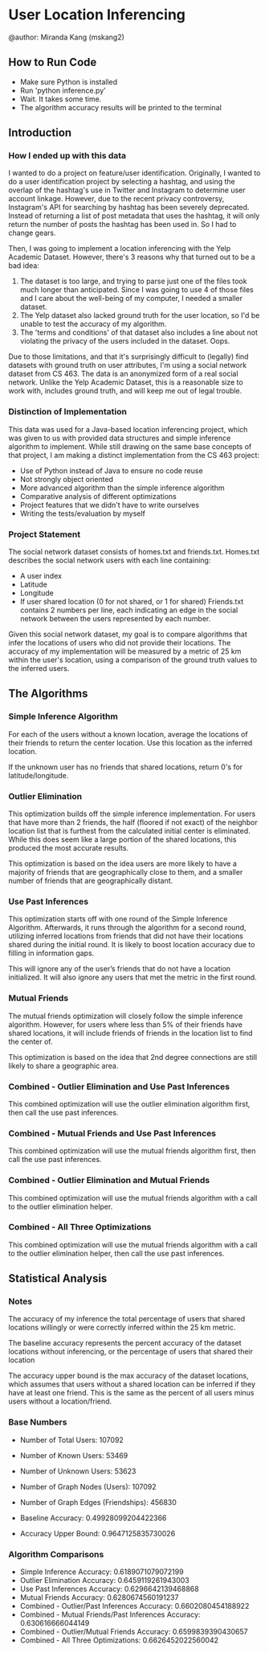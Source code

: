 # User Location Inferencing
@author: Miranda Kang (mskang2)

## How to Run Code

- Make sure Python is installed
- Run 'python inference.py'
- Wait.  It takes some time.
- The algorithm accuracy results will be printed to the terminal

## Introduction
 
### How I ended up with this data

I wanted to do a project on feature/user identification.  Originally, I wanted to do a user identification project by selecting a hashtag, and using the overlap of the hashtag's use in Twitter and Instagram to determine user account linkage.  However, due to the recent privacy controversy, Instagram's API for searching by hashtag has been severely deprecated.  Instead of returning a list of post metadata that uses the hashtag, it will only return the number of posts the hashtag has been used in. So I had to change gears.

Then, I was going to implement a location inferencing with the Yelp Academic Dataset.  However, there's 3 reasons why that turned out to be a bad idea:
1. The dataset is too large, and trying to parse just one of the files took much longer than anticipated.  Since I was going to use 4 of those files and I care about the well-being of my computer, I needed a smaller dataset.  
2. The Yelp dataset also lacked ground truth for the user location, so I'd be unable to test the accuracy of my algorithm.
3. The 'terms and conditions' of that dataset also includes a line about not violating the privacy of the users included in the dataset.  Oops.

Due to those limitations, and that it's surprisingly difficult to (legally) find datasets with ground truth on user attributes, I'm using a social network dataset from CS 463.  The data is an anonymized form of a real social network.  Unlike the Yelp Academic Dataset, this is a reasonable size to work with, includes ground truth, and will keep me out of legal trouble.

### Distinction of Implementation

This data was used for a Java-based location inferencing project, which was given to us with provided data structures and simple inference algorithm to implement.  While still drawing on the same base concepts of that project, I am making a distinct implementation from the CS 463 project:
- Use of Python instead of Java to ensure no code reuse
- Not strongly object oriented
- More advanced algorithm than the simple inference algorithm
- Comparative analysis of different optimizations
- Project features that we didn't have to write ourselves
- Writing the tests/evaluation by myself

### Project Statement

The social network dataset consists of homes.txt and friends.txt.  Homes.txt describes the social network users with each line containing:
- A user index
- Latitude
- Longitude
- If user shared location (0 for not shared, or 1 for shared)
Friends.txt contains 2 numbers per line, each indicating an edge in the social network between the users represented by each number.

Given this social network dataset, my goal is to compare algorithms that infer the locations of users who did not provide their locations.  The accuracy of my implementation will be measured by a metric of 25 km within the user's location, using a comparison of the ground truth values to the inferred users.

## The Algorithms

### Simple Inference Algorithm

For each of the users without a known location, average the locations of their friends to return the center location.  Use this location as the inferred location.

If the unknown user has no friends that shared locations, return 0's for latitude/longitude.

### Outlier Elimination

This optimization builds off the simple inference implementation.  For users that have more than 2 friends, the half (floored if not exact) of the neighbor location list that is furthest from the calculated initial center is eliminated.  While this does seem like a large portion of the shared locations, this produced the most accurate results.

This optimization is based on the idea users are more likely to have a majority of friends that are geographically close to them, and a smaller number of friends that are geographically distant.

### Use Past Inferences

This optimization starts off with one round of the Simple Inference Algorithm.  Afterwards, it runs through the algorithm for a second round, utilizing inferred locations from friends that did not have their locations shared during the initial round.  It is likely to boost location accuracy due to filling in information gaps.

This will ignore any of the user’s friends that do not have a location initialized.  It will also ignore any users that met the metric in the first round.

### Mutual Friends

The mutual friends optimization will closely follow the simple inference algorithm.  However, for users where less than 5% of their friends have shared locations, it will include friends of friends in the location list to find the center of.  

This optimization is based on the idea that 2nd degree connections are still likely to share a geographic area.

### Combined - Outlier Elimination and Use Past Inferences

This combined optimization will use the outlier elimination algorithm first, then call the use past inferences.

### Combined - Mutual Friends and Use Past Inferences

This combined optimization will use the mutual friends algorithm first, then call the use past inferences.

### Combined - Outlier Elimination and Mutual Friends

This combined optimization will use the mutual friends algorithm with a call to the outlier elimination helper.

### Combined - All Three Optimizations

This combined optimization will use the mutual friends algorithm with a call to the outlier elimination helper, then call the use past inferences.

## Statistical Analysis

### Notes
The accuracy of my inference the total percentage of users that shared locations willingly or were correctly inferred within the 25 km metric.

The baseline accuracy represents the percent accuracy of the dataset locations without inferencing, or the percentage of users that shared their location

The accuracy upper bound is the max accuracy of the dataset locations, which assumes that users without a shared location can be inferred if they have at least one friend.  This is the same as the percent of all users minus users without a location/friend.

### Base Numbers

- Number of Total Users:  107092
- Number of Known Users:  53469
- Number of Unknown Users:  53623
- Number of Graph Nodes (Users):  107092
- Number of Graph Edges (Friendships):  456830

- Baseline Accuracy:  0.49928099204422366
- Accuracy Upper Bound:  0.9647125835730026

### Algorithm Comparisons
- Simple Inference Accuracy:  0.6189071079072199
- Outlier Elimination Accuracy:  0.6459119261943003
- Use Past Inferences Accuracy:  0.6296642139468868
- Mutual Friends Accuracy:  0.6280674560191237
- Combined - Outlier/Past Inferences Accuracy:  0.6602080454188922
- Combined - Mutual Friends/Past Inferences Accuracy:  0.630616666044149
- Combined - Outlier/Mutual Friends Accuracy:  0.6599839390430657
- Combined - All Three Optimizations:  0.6626452022560042
